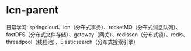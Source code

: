 # lcn-parent
日常学习: springcloud、lcn（分布式事务）、rocketMQ（分布式消息队列）、fastDFS（分布式文件存储）、gateway（网关）、redisson（分布式锁）、redis、threadpool（线程池）、Elasticsearch（分布式搜索引擎）
